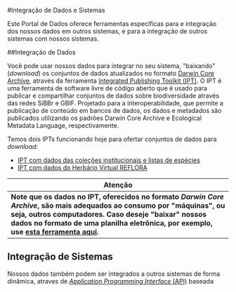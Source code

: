 #Integração de Dados e Sistemas

Este Portal de Dados oferece ferramentas específicas para e integração dos nossos dados em outros sistemas, e para a integração de outros sistemas com nossos sistemas.

##Integração de Dados

Você pode usar nossos dados para integrar no seu sistema, "baixando" (*download*) os conjuntos de dados atualizados no formato [Darwin Core Archive](http://dadoswiki.jbrj.gov.br/doku.php?id=padroes#darwin_core), através da ferramenta [Integrated Publishing Toolkit (IPT)](http://www.gbif.org/ipt). O IPT é uma ferramenta de software livre de código aberto que é usado para publicar e compartilhar conjuntos de dados sobre biodiversidade através das redes SiBBr e GBIF. Projetado para a interoperabilidade, que permite a publicação de conteúdo em bancos de dados, os dados e metadados são publicados utilizando os padrões Darwin Core Archive e Ecological Metadata Language, respectivamente.

Temos dois IPTs funcionando hoje para ofertar conjuntos de dados para *download*:
- [IPT com dados das coleções institucionais e listas de espécies](http://ipt.jbrj.gov.br/jbrj/)
- [IPT com dados do Herbário Virtual REFLORA](http://ipt.jbrj.gov.br/reflora/)

Atenção |
--------|
**Note que os dados no IPT, oferecidos no formato *Darwin Core Archive*, são mais adequados ao consumo por "máquinas", ou seja, outros computadores. Caso deseje "baixar" nossos dados no formato de uma planilha eletrônica, por exemplo, use [esta ferramenta aqui](http://ckan.jbrj.gov.br/).**|

## Integração de Sistemas

Nossos dados também podem ser integrados a outros sistemas de forma dinâmica, atraves de [*Application Programming Interface* (API)](https://pt.wikipedia.org/wiki/Interface_de_programa%C3%A7%C3%A3o_de_aplica%C3%A7%C3%B5es) baseada
